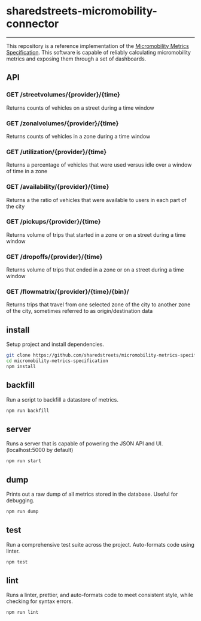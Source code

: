 # sharedstreets-micromobility-connector
---

This repository is a reference implementation of the [Micromobility Metrics Specification](https://github.com/sharedstreets/micromobility-metrics-specification). This software is capable of reliably calculating micromobility metrics and exposing them through a set of dashboards.


## API

### GET /streetvolumes/{provider}/{time}

Returns counts of vehicles on a street during a time window

### GET /zonalvolumes/{provider}/{time}

Returns counts of vehicles in a zone during a time window

### GET /utilization/{provider}/{time}

Returns a percentage of vehicles that were used versus idle over a window of time in a zone

### GET /availability/{provider}/{time}

Returns a the ratio of vehicles that were available to users in each part of the city

### GET /pickups/{provider}/{time}

Returns volume of trips that started in a zone or on a street during a time window

### GET /dropoffs/{provider}/{time}

Returns volume of trips that ended in a zone or on a street during a time window

### GET /flowmatrix/{provider}/{time}/{bin}/

Returns trips that travel from one selected zone of the city to another zone of the city, sometimes referred to as origin/destination data


## install

Setup project and install dependencies.

```sh
git clone https://github.com/sharedstreets/micromobility-metrics-specification.git
cd micromobility-metrics-specification
npm install
```

## backfill

Run a script to backfill a datastore of metrics.

```sh
npm run backfill
```

## server

Runs a server that is capable of powering the JSON API and UI. (localhost:5000 by default)

```sh
npm run start
```

## dump

Prints out a raw dump of all metrics stored in the database. Useful for debugging.

```sh
npm run dump
```

## test

Run a comprehensive test suite across the project. Auto-formats code using linter.

```sh
npm test
```

## lint

Runs a linter, prettier, and auto-formats code to meet consistent style, while checking for syntax errors.

```sh
npm run lint
```
